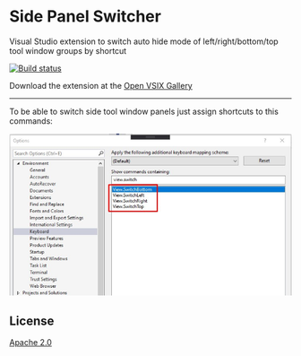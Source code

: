 # Side Panel Switcher
Visual Studio extension to switch auto hide mode of left/right/bottom/top tool window groups by shortcut

[![Build status](https://ci.appveyor.com/api/projects/status/hby024obiaxr2a1f?svg=true)](https://ci.appveyor.com/project/qalisander/sidepanelswitcher)

Download the extension at the
[Open VSIX Gallery](https://www.vsixgallery.com/extension/afa51053-b6d6-4095-9b48-c1a60e2b5cf8)

----------------------------

To be able to switch side tool window panels just assign shortcuts to this commands:

![Commands picture](art/commands.jpg)

## License
[Apache 2.0](LICENSE.txt)